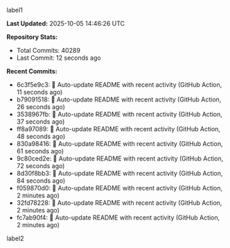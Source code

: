 
label1 
<!-- ACTIVITY_START -->
**Last Updated:** 2025-10-05 14:46:26 UTC

**Repository Stats:**
- Total Commits: 40289
- Last Commit: 12 seconds ago

**Recent Commits:**
- 6c3f5e9c3: 🤖 Auto-update README with recent activity (GitHub Action, 11 seconds ago)
- b79091518: 🤖 Auto-update README with recent activity (GitHub Action, 26 seconds ago)
- 3538967fb: 🤖 Auto-update README with recent activity (GitHub Action, 37 seconds ago)
- ff8a97089: 🤖 Auto-update README with recent activity (GitHub Action, 48 seconds ago)
- 830a98416: 🤖 Auto-update README with recent activity (GitHub Action, 61 seconds ago)
- 9c80ced2e: 🤖 Auto-update README with recent activity (GitHub Action, 72 seconds ago)
- 8d30f8bb3: 🤖 Auto-update README with recent activity (GitHub Action, 84 seconds ago)
- f059870d0: 🤖 Auto-update README with recent activity (GitHub Action, 2 minutes ago)
- 32fd78228: 🤖 Auto-update README with recent activity (GitHub Action, 2 minutes ago)
- fc7ab90f4: 🤖 Auto-update README with recent activity (GitHub Action, 2 minutes ago)
<!-- ACTIVITY_END -->

label2
